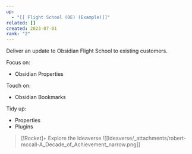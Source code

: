 ```yaml
---
up:
  - "[[ Flight School (OE) (Example)]]"
related: []
created: 2023-07-01
rank: "2"
---
```


Deliver an update to Obsidian Flight School to existing customers.

Focus on:

- Obsidian Properties

Touch on:

- Obsidian Bookmarks

Tidy up:

- Properties
- Plugins




> [!Rocket]+ Explore the Ideaverse
> ![[Ideaverse/_attachments/robert-mccall-A_Decade_of_Achievement_narrow.png]]